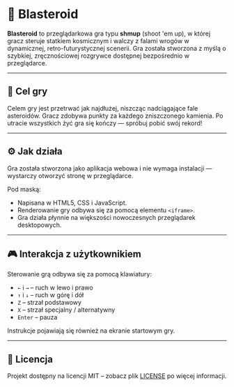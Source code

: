 # 🚀 Blasteroid

**Blasteroid** to przeglądarkowa gra typu **shmup** (shoot 'em up), w której gracz steruje statkiem kosmicznym i walczy z falami wrogów w dynamicznej, retro-futurystycznej scenerii. Gra została stworzona z myślą o szybkiej, zręcznościowej rozgrywce dostępnej bezpośrednio w przeglądarce.

---

## 🎯 Cel gry

Celem gry jest przetrwać jak najdłużej, niszcząc nadciągające fale asteroidów. Gracz zdobywa punkty za każdego zniszczonego kamienia. Po utracie wszystkich żyć gra się kończy — spróbuj pobić swój rekord!

---

## ⚙️ Jak działa

Gra została stworzona jako aplikacja webowa i nie wymaga instalacji — wystarczy otworzyć stronę w przeglądarce.

Pod maską:

- Napisana w HTML5, CSS i JavaScript.
- Renderowanie gry odbywa się za pomocą elementu `<iframe>`.
- Gra działa płynnie na większości nowoczesnych przeglądarek desktopowych.

---

## 🎮 Interakcja z użytkownikiem

Sterowanie grą odbywa się za pomocą klawiatury:

- `←` i `→` – ruch w lewo i prawo
- `↑` i `↓` – ruch w górę i dół
- `Z` – strzał podstawowy
- `X` – strzał specjalny / alternatywny
- `Enter` – pauza

Instrukcje pojawiają się również na ekranie startowym gry.

---

## 📄 Licencja

Projekt dostępny na licencji MIT – zobacz plik [LICENSE](./LICENSE) po więcej informacji.
